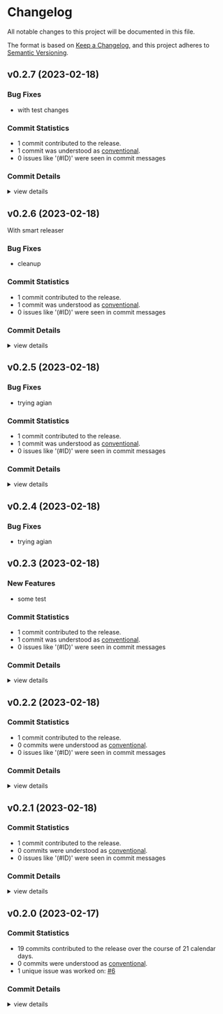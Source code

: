 # Changelog

All notable changes to this project will be documented in this file.

The format is based on [Keep a Changelog](https://keepachangelog.com/en/1.0.0/),
and this project adheres to [Semantic Versioning](https://semver.org/spec/v2.0.0.html).

## v0.2.7 (2023-02-18)

### Bug Fixes

 - <csr-id-d72313051b9b46a6eeaa909a11850b3d8fc75e81/> with test changes

### Commit Statistics

<csr-read-only-do-not-edit/>

 - 1 commit contributed to the release.
 - 1 commit was understood as [conventional](https://www.conventionalcommits.org).
 - 0 issues like '(#ID)' were seen in commit messages

### Commit Details

<csr-read-only-do-not-edit/>

<details><summary>view details</summary>

 * **Uncategorized**
    - with test changes ([`d723130`](https://github.com/kjuulh/dagger-rs/commit/d72313051b9b46a6eeaa909a11850b3d8fc75e81))
</details>

## v0.2.6 (2023-02-18)

With smart releaser

### Bug Fixes

 - <csr-id-4ebe0d12b50028a8b79d8c76a2257c9c2b7b3429/> cleanup

### Commit Statistics

<csr-read-only-do-not-edit/>

 - 1 commit contributed to the release.
 - 1 commit was understood as [conventional](https://www.conventionalcommits.org).
 - 0 issues like '(#ID)' were seen in commit messages

### Commit Details

<csr-read-only-do-not-edit/>

<details><summary>view details</summary>

 * **Uncategorized**
    - cleanup ([`4ebe0d1`](https://github.com/kjuulh/dagger-rs/commit/4ebe0d12b50028a8b79d8c76a2257c9c2b7b3429))
</details>

## v0.2.5 (2023-02-18)

### Bug Fixes

 - <csr-id-4ac89b645712dd8c357832a817af131c2d2e0686/> trying agian

### Commit Statistics

<csr-read-only-do-not-edit/>

 - 1 commit contributed to the release.
 - 1 commit was understood as [conventional](https://www.conventionalcommits.org).
 - 0 issues like '(#ID)' were seen in commit messages

### Commit Details

<csr-read-only-do-not-edit/>

<details><summary>view details</summary>

 * **Uncategorized**
    - trying agian ([`4ac89b6`](https://github.com/kjuulh/dagger-rs/commit/4ac89b645712dd8c357832a817af131c2d2e0686))
</details>

## v0.2.4 (2023-02-18)

### Bug Fixes

 - <csr-id-4ac89b645712dd8c357832a817af131c2d2e0686/> trying agian

## v0.2.3 (2023-02-18)

### New Features

 - <csr-id-3a45202a21b24d8331a2ead72944df9ac7c70839/> some test

### Commit Statistics

<csr-read-only-do-not-edit/>

 - 1 commit contributed to the release.
 - 1 commit was understood as [conventional](https://www.conventionalcommits.org).
 - 0 issues like '(#ID)' were seen in commit messages

### Commit Details

<csr-read-only-do-not-edit/>

<details><summary>view details</summary>

 * **Uncategorized**
    - some test ([`3a45202`](https://github.com/kjuulh/dagger-rs/commit/3a45202a21b24d8331a2ead72944df9ac7c70839))
</details>

## v0.2.2 (2023-02-18)

### Commit Statistics

<csr-read-only-do-not-edit/>

 - 1 commit contributed to the release.
 - 0 commits were understood as [conventional](https://www.conventionalcommits.org).
 - 0 issues like '(#ID)' were seen in commit messages

### Commit Details

<csr-read-only-do-not-edit/>

<details><summary>view details</summary>

 * **Uncategorized**
    - with test commit ([`0470093`](https://github.com/kjuulh/dagger-rs/commit/0470093912622640913ac34661be72a546dd1ba5))
</details>

## v0.2.1 (2023-02-18)

### Commit Statistics

<csr-read-only-do-not-edit/>

 - 1 commit contributed to the release.
 - 0 commits were understood as [conventional](https://www.conventionalcommits.org).
 - 0 issues like '(#ID)' were seen in commit messages

### Commit Details

<csr-read-only-do-not-edit/>

<details><summary>view details</summary>

 * **Uncategorized**
    - add color eyre ([`32665d8`](https://github.com/kjuulh/dagger-rs/commit/32665d8fa0c97d39a1b43c5e8343f23e87497c16))
</details>

## v0.2.0 (2023-02-17)

### Commit Statistics

<csr-read-only-do-not-edit/>

 - 19 commits contributed to the release over the course of 21 calendar days.
 - 0 commits were understood as [conventional](https://www.conventionalcommits.org).
 - 1 unique issue was worked on: [#6](https://github.com/kjuulh/dagger-rs/issues/6)

### Commit Details

<csr-read-only-do-not-edit/>

<details><summary>view details</summary>

 * **[#6](https://github.com/kjuulh/dagger-rs/issues/6)**
    - feature/add impl ([`4a4c03f`](https://github.com/kjuulh/dagger-rs/commit/4a4c03f3c2ee7f6268c65976715e70767b4ea78d))
 * **Uncategorized**
    - move code to dagger-core ([`ec0d0b2`](https://github.com/kjuulh/dagger-rs/commit/ec0d0b22e646c97acb3ce93f3afb3ddb8590e68f))
    - add fields ([`496a687`](https://github.com/kjuulh/dagger-rs/commit/496a687bc34f7c58cc86df60c183be741b0b8a9c))
    - with codegen output ([`0bf6b0e`](https://github.com/kjuulh/dagger-rs/commit/0bf6b0e91ecc31c1f6b51338234137eb185810a0))
    - added scalars ([`e587414`](https://github.com/kjuulh/dagger-rs/commit/e5874141b3b6256b7ac2a0bf653089fa7bcc5d14))
    - split out codegen parts ([`3263f1d`](https://github.com/kjuulh/dagger-rs/commit/3263f1d589aee78065401c666533cb0cbadd06ce))
    - add collection of types ([`7433453`](https://github.com/kjuulh/dagger-rs/commit/7433453c6dd1447f8ad09c06c13a02cfac5ace05))
    - with type filtering ([`2eb5d98`](https://github.com/kjuulh/dagger-rs/commit/2eb5d98c8a28ab8dfdc4eb959809191bc483bd08))
    - with fixes ([`3eb8914`](https://github.com/kjuulh/dagger-rs/commit/3eb891422fa1404f88cfe259bddbb67e2843f1d3))
    - add todo for not dropping proc ([`b63c44a`](https://github.com/kjuulh/dagger-rs/commit/b63c44adedfa0c8ef4899198bea75a5744570a87))
    - can get schema ([`06fd730`](https://github.com/kjuulh/dagger-rs/commit/06fd730a1c23af88eaffa1dde8acdea202247f91))
    - with session ([`83ecbd2`](https://github.com/kjuulh/dagger-rs/commit/83ecbd238ab87396c9645cb93741e89a34c92766))
    - with engine ([`ee655d0`](https://github.com/kjuulh/dagger-rs/commit/ee655d02ef9670b2c0cbaa600c3e2af9f54dbf65))
    - Can download dagger ([`1e88bb3`](https://github.com/kjuulh/dagger-rs/commit/1e88bb327035bd156588716202b8d982a50c114c))
    - with out keeper ([`59e59fd`](https://github.com/kjuulh/dagger-rs/commit/59e59fd55d17f7e24ccb3c64471bf82332af5a21))
    - more allow dead_code ([`a804dd9`](https://github.com/kjuulh/dagger-rs/commit/a804dd97a6ed08ad51c8552bc5d4c845491dca1c))
    - allow dead_code ([`e2d32ed`](https://github.com/kjuulh/dagger-rs/commit/e2d32ede7621123a3db9d5e2cd3e7d276d0b5e2f))
    - without integration ([`b6186aa`](https://github.com/kjuulh/dagger-rs/commit/b6186aa9015f8ddb5d59d1346a2cdc935a26d061))
    - Add base sdk ([`078e2d9`](https://github.com/kjuulh/dagger-rs/commit/078e2d9c2c43fc2b4752ab1dcf4627c840009992))
</details>

